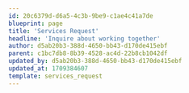 ```yaml
---
id: 20c6379d-d6a5-4c3b-9be9-c1ae4c41a7de
blueprint: page
title: 'Services Request'
headline: 'Inquire about working together'
author: d5ab20b3-388d-4650-bb43-d170de415ebf
parent: c1bc7db8-8b39-4528-ac4d-22b8cb1042df
updated_by: d5ab20b3-388d-4650-bb43-d170de415ebf
updated_at: 1709384607
template: services_request
---
```

